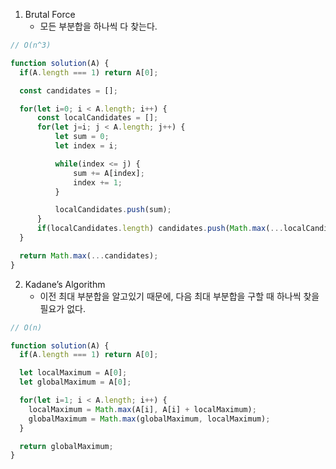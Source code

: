 1. Brutal Force 
   - 모든 부분합을 하나씩 다 찾는다.
    
```javascript
// O(n^3)

function solution(A) {
  if(A.length === 1) return A[0];

  const candidates = [];

  for(let i=0; i < A.length; i++) {
      const localCandidates = [];
      for(let j=i; j < A.length; j++) {
          let sum = 0;
          let index = i;

          while(index <= j) {
              sum += A[index];
              index += 1;
          }

          localCandidates.push(sum);
      }
      if(localCandidates.length) candidates.push(Math.max(...localCandidates));
  }

  return Math.max(...candidates);
}
```

2. Kadane’s Algorithm
    - 이전 최대 부분합을 알고있기 때문에, 다음 최대 부분합을 구할 때 하나씩 찾을 필요가 없다.

```javascript
// O(n)

function solution(A) {
  if(A.length === 1) return A[0];

  let localMaximum = A[0];
  let globalMaximum = A[0];

  for(let i=1; i < A.length; i++) {
    localMaximum = Math.max(A[i], A[i] + localMaximum);
    globalMaximum = Math.max(globalMaximum, localMaximum);
  }

  return globalMaximum;
}
```